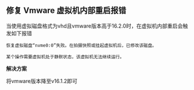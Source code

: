## 修复 Vmware 虚拟机内部重启报错

当使用虚拟磁盘格式为vhd且vmware版本高于16.2.0时，在虚拟机内部重启会触发如下报错

```
恢复虚拟磁盘“nvme0:0”失败。在拍摄快照或挂起虚拟机后，已修改该磁盘。

某个操作需要虚拟机处于静默状态，该虚拟机无法继续运行。
```

**解决方案**

将vmware版本降至v16.1.2即可
